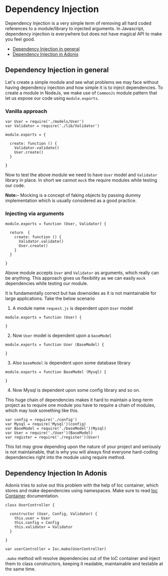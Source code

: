 # Dependency Injection

Dependency Injection is a very simple term of removing all hard coded references to a module/library to injected arguments. In Javascript, dependency injection is everywhere but does not have magical API to make you feel good.

- [Dependency Injection in general](#di-in-general)
- [Dependency Injection in Adonis](#di-in-adonis)

## Dependency Injection in general

Let's create a simple module and see what problems we may face without having dependency injection and how simple it is to inject dependencies. To create a module in NodeJs, we make use of `CommonJs` module pattern that let us expose our code using `module.exports`.

### Vanilla approach
```
var User = require('./models/User')
var Validator = require('./lib/Validator')

module.exports = {

  create: function () {
    Validator.validate()
    User.create()
  }

}

```

Now to test the above module we need to have `User` model and `Validator` library in place. In short we cannot `mock` the require modules while testing our code.

<div class="note">
  <p><strong>Note:-</strong> Mocking is a concept of faking objects by passing dummy implementation which is usually considered as a good practice. </p>
</div>

### Injecting via arguments

```
module.exports = function (User, Validator) {

  return  {
    create: function () {
      Validator.validate()
      User.create()
    }
  }

}
```

Above module accepts `User` and `Validator` as arguments, which really can be anything. This approach gives us flexibility as we can easily `mock` dependencies while testing our module.

It is fundamentally correct but has downsides as it is not maintainable for large applications. Take the below scenario

1. A module name `request.js` is dependent upon `User` model

```
module.exports = function (User) {

}
```

2. Now `User` model is dependent upon a `baseModel`

```
module.exports = function User (BaseModel) {

}
```

3. Also `baseModel` is dependent upon some database library

```
module.exports = function BaseModel (Mysql) {

}
```

4. Now Mysql is dependent upon some config library and so on.

This huge chain of dependencies makes it hard to maintain a long-term project as to require one module you have to require a chain of modules, which may look something like this.

```
var config = require('./config')
var Mysql = require('Mysql')(config)
var BaseModel = require('./baseModel')(Mysql)
var User = require('./User')(BaseModel)
var register = require('./register')(User)
```

This list may grow depending upon the nature of your project and seriously is not maintainable, that is why you will always find everyone hard-coding dependencies right into the module using require method.

## Dependency Injection In Adonis

Adonis tries to solve out this problem with the help of Ioc container, which stores and make dependencies using namespaces. Make sure to read [Ioc Container](/ioc-container) documentation.


```
class UserController {

  constructor (User, Config, Validator) {
    this.user = User
    this.config = Config
    this.validator = Validator
  }

}

var userController = Ioc.make(UserController)
```

`.make` method will resolve dependencies out of the IoC container and inject them to class constructors, keeping it readable, maintainable and testable at the same time.
